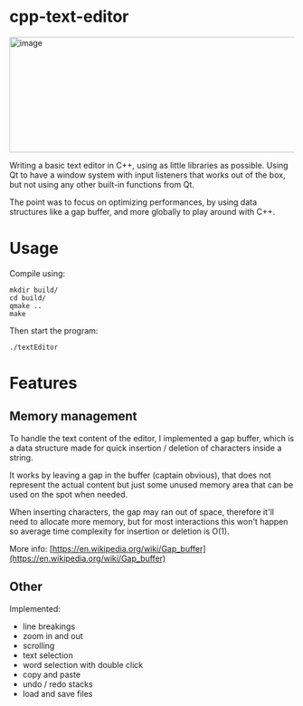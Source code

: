 # cpp-text-editor
<img width="711" height="204" alt="image" src="https://github.com/user-attachments/assets/91ea4597-f13b-4d85-9e19-01e948db7ca7" />


Writing a basic text editor in C++, using as little libraries as possible. Using Qt to have a window system with input listeners that works out of the box, but not using any other built-in functions from Qt.

The point was to focus on optimizing performances, by using data structures like a gap buffer, and more globally to play around with C++.



# Usage
Compile using:
```
mkdir build/
cd build/
qmake ..
make
```

Then start the program:
```
./textEditor
```

# Features
## Memory management
To handle the text content of the editor, I implemented a gap buffer, which is a data structure made for quick insertion / deletion of characters inside a string.

It works by leaving a gap in the buffer (captain obvious), that does not represent the actual content but just some unused memory area that can be used on the spot when needed.

When inserting characters, the gap may ran out of space, therefore it'll need to allocate more memory, but for most interactions this won't happen so average time complexity for insertion or deletion is O(1).

More info: [https://en.wikipedia.org/wiki/Gap_buffer](https://en.wikipedia.org/wiki/Gap_buffer)

## Other
Implemented:
- line breakings
- zoom in and out
- scrolling
- text selection
- word selection with double click
- copy and paste
- undo / redo stacks
- load and save files
